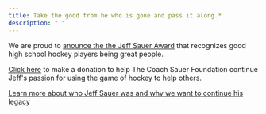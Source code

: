 ```yaml
---
title: Take the good from he who is gone and pass it along.* 
description: " " 
---
```


We are proud to [anounce the the Jeff Sauer Award](post/jeffsauerawardannouncement/) 
that recognizes good high school hockey players being great people.

[Click here](http://coachsauer.gesture.com) to make a donation to help The 
Coach Sauer Foundation continue Jeff's passion for using the game of hockey 
to help others.

[Learn more about who Jeff Sauer was and why we want to continue his legacy](about/js_bio/)